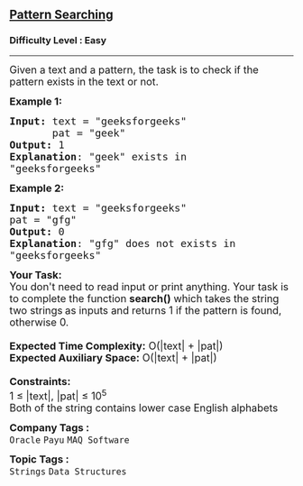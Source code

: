 <h2><a href="https://practice.geeksforgeeks.org/problems/pattern-searching4145/1?utm_source=geeksforgeeks&utm_medium=ml_article_practice_tab&utm_campaign=article_practice_tab">Pattern Searching</a></h2><h3>Difficulty Level : Easy</h3><hr><div class="problems_problem_content__Xm_eO"><p><span style="font-size:18px">Given a text and a pattern, the task is to check if the pattern exists in the text or not.</span></p>

<p><span style="font-size:18px"><strong>Example 1:</strong></span></p>

<pre><span style="font-size:18px"><strong>Input: </strong>text = "geeksforgeeks"
       pat = "geek"
<strong>Output:</strong> 1
<strong>Explanation</strong>: "geek" exists in
"geeksforgeeks"</span></pre>

<p><span style="font-size:18px"><strong>Example 2:</strong></span></p>

<pre><span style="font-size:18px"><strong>Input: </strong>text = "geeksforgeeks"
pat = "gfg"
<strong>Output:</strong> 0
<strong>Explanation</strong>: "gfg" does not exists in
"geeksforgeeks"</span></pre>

<p><span style="font-size:18px"><strong>Your Task:&nbsp;&nbsp;</strong><br>
You don't need to read input or print anything. Your task is to complete the function <strong>search()</strong>&nbsp;which takes the string two strings<strong> </strong>as inputs and returns 1 if the pattern is found, otherwise 0.<br>
<br>
<strong>Expected Time Complexity:</strong>&nbsp;O(|text| + |pat|)<br>
<strong>Expected Auxiliary Space:</strong> O(|text| + |pat|)<br>
<br>
<strong>Constraints:</strong><br>
1 ≤ |text|, |pat| ≤ 10<sup>5</sup><br>
Both of the string&nbsp;contains lower case English alphabets</span></p>
</div><p><span style=font-size:18px><strong>Company Tags : </strong><br><code>Oracle</code>&nbsp;<code>Payu</code>&nbsp;<code>MAQ Software</code>&nbsp;<br><p><span style=font-size:18px><strong>Topic Tags : </strong><br><code>Strings</code>&nbsp;<code>Data Structures</code>&nbsp;
